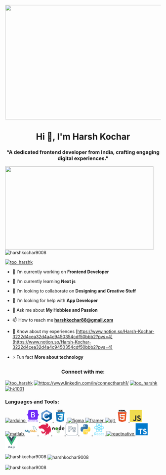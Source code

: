 <img align="center" src="https://i.redd.it/n91yji2yz6yb1.gif" width="680" height="370" frameBorder="0" class="giphy-embed" allowFullScreen></img>
<h1 align="center">Hi 👋, I'm Harsh Kochar</h1>
<h3 align="center">“A dedicated frontend developer from India, crafting engaging digital experiences.”</h3>
<img align="left" src="https://i.giphy.com/media/Rpl1sod1vCXK0L2SUN/giphy.webp" width="480" height="270" frameBorder="0" class="giphy-embed" allowFullScreen></img>
<p align="left"> <img src="https://komarev.com/ghpvc/?username=harshkochar9008&label=Profile%20views&color=0e75b6&style=flat" alt="harshkochar9008" /> </p>

<p align="left"> <a href="https://twitter.com/too_harshk" target="blank"><img src="https://img.shields.io/twitter/follow/too_harshk?logo=twitter&style=for-the-badge" alt="too_harshk" /></a> </p>

- 🔭 I’m currently working on **Frontend Developer**

- 🌱 I’m currently learning **Next js**

- 👯 I’m looking to collaborate on **Designing and Creative Stuff**

- 🤝 I’m looking for help with **App Developer**

- 💬 Ask me about **My Hobbies and Passion**

- 📫 How to reach me **harshkochar88@gmail.com**

- 📄 Know about my experiences [https://www.notion.so/Harsh-Kochar-3222d4cea32d4a4c9450354cdf50bbb2?pvs=4](https://www.notion.so/Harsh-Kochar-3222d4cea32d4a4c9450354cdf50bbb2?pvs=4)

- ⚡ Fun fact **More about technology**

<h3 align="center">Connect with me:</h3>
<p align="left">
<a href="https://twitter.com/too_harshk" target="blank"><img align="center" src="https://raw.githubusercontent.com/rahuldkjain/github-profile-readme-generator/master/src/images/icons/Social/twitter.svg" alt="too_harshk" height="30" width="40" /></a>
<a href="https://linkedin.com/in/https://www.linkedin.com/in/connectharsh1/" target="blank"><img align="center" src="https://raw.githubusercontent.com/rahuldkjain/github-profile-readme-generator/master/src/images/icons/Social/linked-in-alt.svg" alt="https://www.linkedin.com/in/connectharsh1/" height="30" width="40" /></a>
<a href="https://instagram.com/too_harshk" target="blank"><img align="center" src="https://raw.githubusercontent.com/rahuldkjain/github-profile-readme-generator/master/src/images/icons/Social/instagram.svg" alt="too_harshk" height="30" width="40" /></a>
<a href="https://discord.gg/hk1001" target="blank"><img align="center" src="https://raw.githubusercontent.com/rahuldkjain/github-profile-readme-generator/master/src/images/icons/Social/discord.svg" alt="hk1001" height="30" width="40" /></a>
</p>

<h3 align="left">Languages and Tools:</h3>
<p align="left"> <a href="https://www.arduino.cc/" target="_blank" rel="noreferrer"> <img src="https://cdn.worldvectorlogo.com/logos/arduino-1.svg" alt="arduino" width="40" height="40"/> </a> <a href="https://getbootstrap.com" target="_blank" rel="noreferrer"> <img src="https://raw.githubusercontent.com/devicons/devicon/master/icons/bootstrap/bootstrap-plain-wordmark.svg" alt="bootstrap" width="40" height="40"/> </a> <a href="https://www.cprogramming.com/" target="_blank" rel="noreferrer"> <img src="https://raw.githubusercontent.com/devicons/devicon/master/icons/c/c-original.svg" alt="c" width="40" height="40"/> </a> <a href="https://www.w3schools.com/css/" target="_blank" rel="noreferrer"> <img src="https://raw.githubusercontent.com/devicons/devicon/master/icons/css3/css3-original-wordmark.svg" alt="css3" width="40" height="40"/> </a> <a href="https://www.figma.com/" target="_blank" rel="noreferrer"> <img src="https://www.vectorlogo.zone/logos/figma/figma-icon.svg" alt="figma" width="40" height="40"/> </a> <a href="https://www.framer.com/" target="_blank" rel="noreferrer"> <img src="https://www.vectorlogo.zone/logos/framer/framer-icon.svg" alt="framer" width="40" height="40"/> </a> <a href="https://git-scm.com/" target="_blank" rel="noreferrer"> <img src="https://www.vectorlogo.zone/logos/git-scm/git-scm-icon.svg" alt="git" width="40" height="40"/> </a> <a href="https://www.w3.org/html/" target="_blank" rel="noreferrer"> <img src="https://raw.githubusercontent.com/devicons/devicon/master/icons/html5/html5-original-wordmark.svg" alt="html5" width="40" height="40"/> </a> <a href="https://developer.mozilla.org/en-US/docs/Web/JavaScript" target="_blank" rel="noreferrer"> <img src="https://raw.githubusercontent.com/devicons/devicon/master/icons/javascript/javascript-original.svg" alt="javascript" width="40" height="40"/> </a> <a href="https://www.mathworks.com/" target="_blank" rel="noreferrer"> <img src="https://upload.wikimedia.org/wikipedia/commons/2/21/Matlab_Logo.png" alt="matlab" width="40" height="40"/> </a> <a href="https://www.mysql.com/" target="_blank" rel="noreferrer"> <img src="https://raw.githubusercontent.com/devicons/devicon/master/icons/mysql/mysql-original-wordmark.svg" alt="mysql" width="40" height="40"/> </a> <a href="https://nestjs.com/" target="_blank" rel="noreferrer"> <img src="https://raw.githubusercontent.com/devicons/devicon/master/icons/nestjs/nestjs-plain.svg" alt="nestjs" width="40" height="40"/> </a> <a href="https://nodejs.org" target="_blank" rel="noreferrer"> <img src="https://raw.githubusercontent.com/devicons/devicon/master/icons/nodejs/nodejs-original-wordmark.svg" alt="nodejs" width="40" height="40"/> </a> <a href="https://www.photoshop.com/en" target="_blank" rel="noreferrer"> <img src="https://raw.githubusercontent.com/devicons/devicon/master/icons/photoshop/photoshop-line.svg" alt="photoshop" width="40" height="40"/> </a> <a href="https://www.python.org" target="_blank" rel="noreferrer"> <img src="https://raw.githubusercontent.com/devicons/devicon/master/icons/python/python-original.svg" alt="python" width="40" height="40"/> </a> <a href="https://reactjs.org/" target="_blank" rel="noreferrer"> <img src="https://raw.githubusercontent.com/devicons/devicon/master/icons/react/react-original-wordmark.svg" alt="react" width="40" height="40"/> </a> <a href="https://reactnative.dev/" target="_blank" rel="noreferrer"> <img src="https://reactnative.dev/img/header_logo.svg" alt="reactnative" width="40" height="40"/> </a> <a href="https://www.typescriptlang.org/" target="_blank" rel="noreferrer"> <img src="https://raw.githubusercontent.com/devicons/devicon/master/icons/typescript/typescript-original.svg" alt="typescript" width="40" height="40"/> </a> <a href="https://vuejs.org/" target="_blank" rel="noreferrer"> <img src="https://raw.githubusercontent.com/devicons/devicon/master/icons/vuejs/vuejs-original-wordmark.svg" alt="vuejs" width="40" height="40"/> </a> </p>

<p><img align="left" src="https://github-readme-stats.vercel.app/api/top-langs?username=harshkochar9008&show_icons=true&locale=en&layout=compact" alt="harshkochar9008" /></p>

<p>&nbsp;<img align="center" src="https://github-readme-stats.vercel.app/api?username=harshkochar9008&show_icons=true&locale=en" alt="harshkochar9008" /></p>

<p><img align="center" src="https://github-readme-streak-stats.herokuapp.com/?user=harshkochar9008&" alt="harshkochar9008" /></p>
